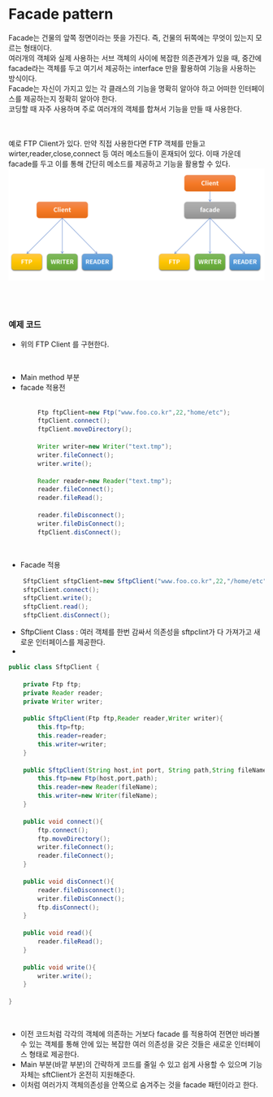 # Facade pattern

Facade는 건물의 앞쪽 정면이라는 뜻을 가진다. 즉, 건물의 뒤쪽에는 무엇이 있는지 모르는 형태이다.<br>
여러개의 객체와 실제 사용하는 서브 객체의 사이에 복잡한 의존관계가 있을 때, 중간에 facade라는 객체를 두고 여기서 제공하는 interface 만을 활용하여 기능을 사용하는 방식이다. <br>
Facade는 자신이 가지고 있는 각 클래스의 기능을 명확히 알아야 하고 어떠한 인터페이스를 제공하는지 정확히 알아야 한다.<br>
코딩할 때 자주 사용하며 주로 여러개의 객체를 합쳐서 기능을 만들 때 사용한다.<br>



<br><br>
예로 FTP Client가 있다. 
만약 직접 사용한다면 FTP 객체를 만들고 wirter,reader,close,connect 등 여러 메소드들이 혼재되어 있다.
이때 가운데 facade를 두고 이를 통해 간단히 메소드를 제공하고 기능을 활용할 수 있다.
<img src="./img/Facade.PNG">
<br>


<br><br>

### 예제 코드
- 위의 FTP Client 를 구현한다.

<br>

- Main method 부분
- facade 적용전
```java

        Ftp ftpClient=new Ftp("www.foo.co.kr",22,"home/etc");
        ftpClient.connect();
        ftpClient.moveDirectory();

        Writer writer=new Writer("text.tmp");
        writer.fileConnect();
        writer.write();

        Reader reader=new Reader("text.tmp");
        reader.fileConnect();
        reader.fileRead();

        reader.fileDisconnect();
        writer.fileDisConnect();
        ftpClient.disConnect();

```

<br>

- Facade 적용
```java
    SftpClient sftpClient=new SftpClient("www.foo.co.kr",22,"/home/etc","text.tmp");
    sftpClient.connect();
    sftpClient.write();
    sftpClient.read();
    sftpClient.disConnect();
```

- SftpClient Class : 여러 객체를 한번 감싸서 의존성을 sftpclint가 다 가져가고 새로운 인터페이스를 제공한다.
- 
```java
public class SftpClient {

    private Ftp ftp;
    private Reader reader;
    private Writer writer;

    public SftpClient(Ftp ftp,Reader reader,Writer writer){
        this.ftp=ftp;
        this.reader=reader;
        this.writer=writer;
    }

    public SftpClient(String host,int port, String path,String fileName){
        this.ftp=new Ftp(host,port,path);
        this.reader=new Reader(fileName);
        this.writer=new Writer(fileName);
    }

    public void connect(){
        ftp.connect();
        ftp.moveDirectory();
        writer.fileConnect();
        reader.fileConnect();
    }

    public void disConnect(){
        reader.fileDisconnect();
        writer.fileDisConnect();
        ftp.disConnect();
    }

    public void read(){
        reader.fileRead();
    }

    public void write(){
        writer.write();
    }

}
```
<br>

 - 이전 코드처럼 각각의 객체에 의존하는 거보다 facade 를 적용하여 전면만 바라볼 수 있는 객체를 통해 안에 있는 복잡한 여러 의존성을 갖은 것들은 새로운 인터페이스 형태로 제공한다.
 - Main 부분(바깥 부분)의 간략하게 코드를 줄일 수 있고 쉽게 사용할 수 있으며 기능 자체는 sftClient가 온전히 지원해준다.
- 이처럼 여러가지 객체의존성을 안쪽으로 숨겨주는 것을 facade 패턴이라고 한다.

